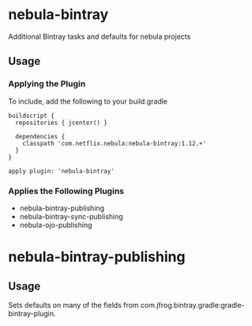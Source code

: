 nebula-bintray
==============

Additional Bintray tasks and defaults for nebula projects

## Usage

### Applying the Plugin

To include, add the following to your build.gradle

    buildscript {
      repositories { jcenter() }

      dependencies {
        classpath 'com.netflix.nebula:nebula-bintray:1.12.+'
      }
    }

    apply plugin: 'nebula-bintray'

### Applies the Following Plugins

* nebula-bintray-publishing
* nebula-bintray-sync-publishing
* nebula-ojo-publishing

nebula-bintray-publishing
=========================

## Usage

Sets defaults on many of the fields from com.jfrog.bintray.gradle:gradle-bintray-plugin.  
